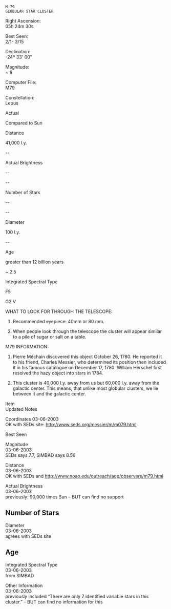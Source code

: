 	M 79
	GLOBULAR STAR CLUSTER



Right Ascension:	
05h 24m 30s	
	
Best Seen:	
2/1- 3/15

Declination:	
-24º 33' 00"	
	
Magnitude:	
~ 8

	
	
	
	


Computer File:	
M79	
	
Constellation:	
Lepus





	
	
Actual	
	
Compared to Sun

Distance	
	
41,000 l.y.	
	
--

Actual Brightness	
	
--	
	
--

Number of Stars	
	
--	
	
--

Diameter	
	
100 l.y.	
	
--

Age	
	
greater than 12 billion years	
	
~ 2.5

Integrated Spectral Type	
	
F5	
	
G2 V





WHAT TO LOOK FOR THROUGH THE TELESCOPE:

1.	Recommended eyepiece: 40mm or 80 mm.

2.	When people look through the telescope the cluster will appear similar to a pile of sugar or salt on a table.




M79 INFORMATION: 

  1.	Pierre Méchain discovered this object October 26, 1780.  He reported it to his friend, Charles Messier, who determined its position then included it in his famous catalogue on December 17, 1780.  William Herschel first resolved the hazy object into stars in 1784.

  2.	This cluster is 40,000 l.y. away from us but 60,000 l.y. away from the galactic center.  This means, that unlike most globular clusters, we lie between it and the galactic center.

 







Item	
Updated	
Notes

Coordinates	
03-06-2003	
OK with SEDs site:  http://www.seds.org/messier/m/m079.html

Best Seen	
	


Magnitude	
03-06-2003	
SEDs says 7.7, SIMBAD says 8.56

Distance	
03-06-2003	
OK with SEDs and http://www.noao.edu/outreach/aop/observers/m79.html

Actual Brightness	
03-06-2003	
previously: 90,000 times Sun – BUT can find no support

Number of Stars	
--	


Diameter	
03-06-2003	
agrees with SEDs site

Age	
--	


Integrated Spectral Type	
03-06-2003	
from SIMBAD

Other Information	
03-06-2003	
previously included “There are only 7 identified variable stars in this cluster.”  – BUT can find no information for this



